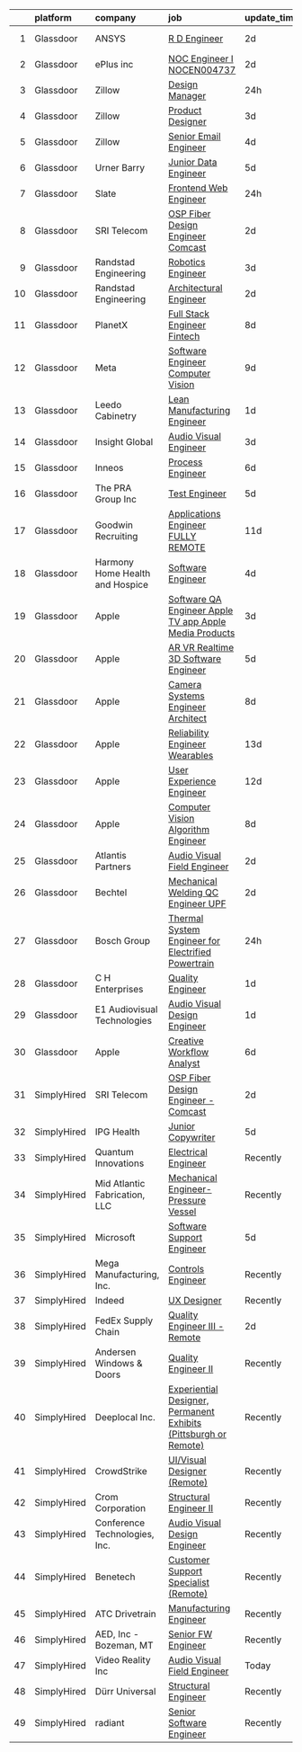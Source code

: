 

|    | platform    | company                         | job                                                                                                                                                                                                                                                                                                                                                                                                                                                                                                                                                                                                                                                                                                                                                                                                                                                                                                                                                                                                                                                                                                                                                                                                                                                                                                                                                                                                                                                                      | update_time   | location                    |
|---:|:------------|:--------------------------------|:-------------------------------------------------------------------------------------------------------------------------------------------------------------------------------------------------------------------------------------------------------------------------------------------------------------------------------------------------------------------------------------------------------------------------------------------------------------------------------------------------------------------------------------------------------------------------------------------------------------------------------------------------------------------------------------------------------------------------------------------------------------------------------------------------------------------------------------------------------------------------------------------------------------------------------------------------------------------------------------------------------------------------------------------------------------------------------------------------------------------------------------------------------------------------------------------------------------------------------------------------------------------------------------------------------------------------------------------------------------------------------------------------------------------------------------------------------------------------|:--------------|:----------------------------|
|  1 | Glassdoor   | ANSYS                           | [R D Engineer](https://www.glassdoor.com/partner/jobListing.htm?pos=108&ao=1110586&s=58&guid=00000183074a7ea8959cd4761f00b73b&src=GD_JOB_AD&t=SR&vt=w&cs=1_2715a10e&cb=1662274666609&jobListingId=1008108794273&cpc=9DC6E4D8324653EE&jrtk=3-0-1gc3kkvmej4iv801-1gc3kkvn1ihmq800-085326ce8b572570--6NYlbfkN0C1CYJ5HQK12A7y0ZBhFhW3e-LGRaOWowYCOYawr20fAJwerXeL4yqPiMz2KUkJj3zta0sIXexcnKVuSjzLMtgA2g3bN5rcIDdOc7TMqhmNOv64USXw_JfxjTTe3iYKEtPnDOQmM9Kq20tDt6n_dyljvurETsbtuA_CghIU6f0nq59pQwZqOIDjrvUpC1-lOMyiQYBoKEAalgHc4OMsFA9CeDEmHWL5e195tRfmKxgnmEANTYTNuK0mHr30xofnFHZh2H2iO21ySlRr-kbNtD8Im25tPN6OVjO9-wzZgF1RN3OTT8c1YCopSk8N-Yw_YPgXQvfwEGsFaoOVpqdaS4oVAARVWSYrW9Ytpl-U_SMhHvj8OI_K81EXy0lxJFctsskqbymsbjM_AjFokYXHTgIwUro67QOz7sjp_ueXq1_Fa7jjYNncwFLtzkefJio3zSprFYrrTmBEzTgixaAEalbrRXgYWSA35ZLoKEg6dGn51_aoYNa4NVZOxLXRn0KslEw24eM72iJ2Ej2eBkJPadU8mruVruFHMpFu1cIq9hW4fA%3D%3D)                                                                                                                                                                                                                                                                                                                                                                                                                                                                                                                                                                           | 2d            | Canonsburg, PA              |
|  2 | Glassdoor   | ePlus inc                       | [NOC Engineer I   NOCEN004737](https://www.glassdoor.com/partner/jobListing.htm?pos=107&ao=1110586&s=58&guid=00000183074a7ea8959cd4761f00b73b&src=GD_JOB_AD&t=SR&vt=w&ea=1&cs=1_2740f8f7&cb=1662274666609&jobListingId=1008111402123&cpc=654405A9B1E0A9F5&jrtk=3-0-1gc3kkvmej4iv801-1gc3kkvn1ihmq800-6c40901bd2f2ebdd--6NYlbfkN0B4q5ZfxtiYuHthRCrlNTaH3IgnRrb9iipLWN6eJD-7mZ_ik5fnnuNKhefJl6Hd363M6reZHz6lItURBtLOAekzWOP251VH0DjD9fxNcprsHMrE7eSsR8KDZpc1oWkYWkXmGKJAGL93AtT6EDo6nf_T62c1ByWDtJ30omxVpQzAfjGbHh0UeAGsqJeFiAuoXJ9WKgL-6S859TrWFhM2pd7HzvuJiCi7bJ-x-e6cNrw8fTAZ5zRMWZsFI1dNhDSzyLhM7jHeXdwm57IgTIIeY3Syrs2An9GoBgpVIRuANxbBDhLyi_RDngtzxtpfnV4DoymerNXu8RQ4HHq4qDYfSkEK9g9WYcGu2OAZIz9e1PGA1d4Fbnpx44uQqxX9SxLSYyac2DiOwEAMMrO9kgqrSwusjMlfk8XE0cDNPzYLEEJPS6puUpdRS7AoyqUzp_ThnE0Vl8O51GLi413eBy1nh1tgtyJM-KHFebczkybyQKaSe57bbPvz5MZLng7SnADTVgk2v43IVu7WYUwXFai_XWcCer4UmMt7rA4%3D)                                                                                                                                                                                                                                                                                                                                                                                                                                                                                                                                                                    | 2d            | Remote                      |
|  3 | Glassdoor   | Zillow                          | [Design Manager](https://www.glassdoor.com/partner/jobListing.htm?pos=124&ao=1110586&s=58&guid=00000183074a7ea8959cd4761f00b73b&src=GD_JOB_AD&t=SR&vt=w&cs=1_8478db5e&cb=1662274666611&jobListingId=1008115429647&cpc=AC285F3A3ECA6BB0&jrtk=3-0-1gc3kkvmej4iv801-1gc3kkvn1ihmq800-cd7ad8c8fd43792d--6NYlbfkN0ANMurRYyPEXg08u6OamUd1Mvhk-zhFSGYIZgoJR86UvYL2v6MoUqae-sD5DnU21vonxdkjOkc7C8H_Twr4C_4nILSvGcbO428Jo4U566Nrrma1DEonCCrgh6lIE7PAOlFHbOLgoKA2LworwO0xlIxL4P91_4LBhjMHHxWQ1rP_7gEyPuj7QqI_4zb795jHB2c4vHBm3O4yRi8A5gqfqKA1cGJacxBefvHKyZAaw2ueggjqYjkTPrxtzgvg9DoHnTHEItXg3o4g7gmA67fgMx1yrK3nBPrVzxdppOqVO2RBHwdz8TpnKrbdsB-vLfFj_JQaYigBqH-cGKn2ZYZLxAss-bdSppr0MZRZ7_75W33uNS5nSTcq6hvm_qNRDUMMUSmGYeZ2iJVMAu-ioqO_vlRDLaDqr60mim8vDEQKduz-YuMYG6V3SDs-AsZl6vPaj_q8Xvq6m5HO4nkQ3mrnia36Kcumhi-Drl1Lxu2bglG1gGPtqT88_Opv8jwfo4YpClY6QVkKozn7NrhltU9-TDnbxL5OxE65Xg-h2XiVqo7OcfNnyMOdrxbezIjU7ziyl8u1JLxB3cfBHwCjen-b78HvWamn-jJpND4vMeeV0muUjl_wD-Z1yijQIKS5nV8k-rptCFCLxBCs5nL8Muj_TPadExUEnu_7v2MSTqWTZVoNxV0O_gHA-PY1dodWBGWcI-dnoJcO5fMOxjovxF65oQDSGdVX06ahpcd4cep6a-m-pFesbe_Z_7aZNBS6GVAoKu5n43eJIAb4RdT67rR8mZkbjBHuRG9NeOvbTqqTXYK08ImdzQg4fPuTKusM_-YvLAH2Pu-ij8Uohwq0U6fEwluFY4Vlavfff2MybTzPOrjkqEyzb04N7FrZJz2tkXMrK4k%3D)                                                                                                                                                                                                                       | 24h           | Remote                      |
|  4 | Glassdoor   | Zillow                          | [Product Designer](https://www.glassdoor.com/partner/jobListing.htm?pos=111&ao=1110586&s=58&guid=00000183074a7ea8959cd4761f00b73b&src=GD_JOB_AD&t=SR&vt=w&cs=1_8dba6b6b&cb=1662274666609&jobListingId=1008105734825&cpc=8795CF9063CD573D&jrtk=3-0-1gc3kkvmej4iv801-1gc3kkvn1ihmq800-923d093315a463c1--6NYlbfkN0ANMurRYyPEXg08u6OamUd1Mvhk-zhFSGYIZgoJR86UvYL2v6MoUqae-sD5DnU21vqzMUfcrlxXldGlpvZ_A9LcSbv7fieDI5Q_e0eCDabZQJSfXOKXU7HhyZwRBWFH68mW2QkyUBY-1UqPK4A2Y0SDj9Q6XtG2RXC_FvaVnw66ZvS4gAAP2pkl3bVv7EjWaIx28BaHd3Jg0Q-1fFEoHel2RKPrE2qkm85929bDWtQRl0qsNjemflax-KE38vjuBc4X49rcCFB2HpRm5oZncSoeT0xreqR_eIedUjVdzzqI8PzpPKtXHdjSKNNogCS3i2BKBTutXaUlsSML2FcPQKrcq4UTbGPF5v4jz4IyPx2-2EcPYNaWBZglkHWWOR6AawcCXP0h9If8KZrxQu0K0VkDitAN7tV_07ir0bxICZ8Qx9HjhJYlteAvrDRzSnS8lsMD7A40m8qfYyYw9NKNgC2iNlqhxQMLMaMJ8o3-LwnbEvu3iq2pPHoyv6kIVdz3glQihsLAbH5W12kGtGIDFJsoE-VxaIqH3uXAVHvGruM98wyyZCxc6bgx_f3zK-owvpks3PqDXvViJ4uQJdO3j5JKE11SxQWe91kpzwBZOXhd7pYpGjV_eZHOU8QTn2tBv4vNsQxs_0oA_RnkARANtUKurSbT3RpKDSYfHFGE_uT9bjwVjJVaRZ7V4hVieCbvCKuKFsrwBonVfZs8Ms1MpGhiJ69yRsNplJxKxnmzCKVZTF0c3n6RS5EqzAgeFdPDslMcMwodi4r5CrDeTZAzENzoxTYf9c0Ehx8MDEvZlZdfNioQXTMtS409AFh0GMIESWUaUOsryVby_ocuwEK3xvRiVnrI_S_xfGGAQB4P2phK1sbJSVVkcZ3HrazvtHHwy8k%3D)                                                                                                                                                                                                                     | 3d            | Remote                      |
|  5 | Glassdoor   | Zillow                          | [Senior Email Engineer](https://www.glassdoor.com/partner/jobListing.htm?pos=112&ao=1110586&s=58&guid=00000183074a7ea8959cd4761f00b73b&src=GD_JOB_AD&t=SR&vt=w&cs=1_b4c36b27&cb=1662274666609&jobListingId=1008103405756&cpc=654405A9B1E0A9F5&jrtk=3-0-1gc3kkvmej4iv801-1gc3kkvn1ihmq800-6a07a046fe577fb2--6NYlbfkN0ANMurRYyPEXg08u6OamUd1Mvhk-zhFSGYIZgoJR86UvYL2v6MoUqae-sD5DnU21vpjOucTCdmlxhxGxWzWPQGSK6Dff_yttKWDJ53FwEAKR87kFvW26D59HnL8tfAei26Y9lmR-rFA3VT4jDuY94TORllH1Zv9T8OXaAYwcrDYS_lYu8iUY1CkN3ijywUhyrPACzFMgD1yyZ3hFhSIRISf1ZY84QWC4mCuEChxwTPhsz7EW4zxDdYdcgZhLBY26ZA-23T0cZ77_HPD55hP3Ee2UpvdMrUA8ZryBmCbZdEOeLWLgN4RjSYlCzwinq7LeHESkTMoE9Zcz5xUtlXydSJwNGY3TCPt_oJCV4IKuVHIF7lwXg8gzPVStAPBNS5TW_0hoShl9vlzzXvSqwwykc6YC05EhGot0tFeIi7h482SMvivMRAPqCKEwBuT-SFBAYSfEuBz2jo7mLyexTJE0tuCQ8TFdKs6S9xeJAOYr8BOZvn9leNBX5zw_xK2JxWYIhDo94Y8KJiGBKNTm64j1zl9gofH1vS42wCCJDkkP17K6z_h0JJeigKRxg1hFZobHE7Gr6GkKFpyegoG6WRzJP9bkk8sWg22qUOTFxkun1oELIASxpHofiMutT7yuiyAvZDzqrsH1PU1q9H5OMh2GvXnAujOsRnsUkMn-GHxxBIKA0fdI4ird6WmCM88ARa19E2W598DlrQzvIToWPuAJzNhm8WpWRopNYs0Or6EbqjT1GqtJOVpm2fk6jRu1OcR-3uro6AG7G2FE26Gx0fhMCBJYciDJqF96TCKwvi-sLqR4hsc8PGc6FOlDa_qOqvxYERGDAk6Tl3nT_I469KqkZv6JEovq6L5QK6qvAIDmY4odjbpGr09chdTC5HfZoS6ri4%3D)                                                                                                                                                                                                                | 4d            | Remote                      |
|  6 | Glassdoor   | Urner Barry                     | [Junior Data Engineer](https://www.glassdoor.com/partner/jobListing.htm?pos=102&ao=1110586&s=58&guid=00000183074a7ea8959cd4761f00b73b&src=GD_JOB_AD&t=SR&vt=w&ea=1&cs=1_123c2f88&cb=1662274666608&jobListingId=1008101046274&cpc=BCE4811A78D39AF3&jrtk=3-0-1gc3kkvmej4iv801-1gc3kkvn1ihmq800-3fa36ef68f7be0b0--6NYlbfkN0AmBJBRN084S0h5v1levH7kjcPcMfn4jvsTPcEYZQxF7Kaw3NrpVBd1-YE52VfQZ9E2anCktPITQoxHJyRM5BwiztKxDqvhmNNWpMONkgpocPnqX4r_t9FsvIcGeDKjgJeO5e4TYbmarXAj80DOaW91_xzdsSJH0EuSHDshOOy_h-UB6zXDNeHsn0sg-iTeWLEb0If1O_y0IjjA_IVdZ4pYlcGyc8J3XLLhqfc9pkhYdQLn7TBnHJkpxJc0eAX1fCCvFUl1jJP-m6Lo4uxBBsriWYnwNvjVXOGfbJyYiwiKyloAKgtoD2vfwH0hT7UEdCGJX2Wg0eUrRNT0DpEEw7MoEjup-qGavqaKzP-pWGLO061rS7TLUi5hLAT4OlrmLO512pxPz7M6Jcq8mCpLM3RDjufUHirZ0pz5E9LdVNdsVBXRm7z2tCOvsvrMAq83eKkrtvQy65ZZn-nTmqvtkMoGQILjysh9l_MzxpjTAOA4jH5A0CCQXapYoUg7GFJtlzE%3D)                                                                                                                                                                                                                                                                                                                                                                                                                                                                                                                                                                                                            | 5d            | Toms River, NJ              |
|  7 | Glassdoor   | Slate                           | [Frontend Web Engineer](https://www.glassdoor.com/partner/jobListing.htm?pos=114&ao=1110586&s=58&guid=00000183074a7ea8959cd4761f00b73b&src=GD_JOB_AD&t=SR&vt=w&cs=1_4a0b2734&cb=1662274666610&jobListingId=1008115559482&cpc=149B3D5996025BBA&jrtk=3-0-1gc3kkvmej4iv801-1gc3kkvn1ihmq800-d7e08d246e257d59--6NYlbfkN0DG4ntHtB_rMsnfhgmnSvK2brktLme1L4SiDeJjQ-izrVOLqRJ5-yjEhSyAj73O13S1zsrFUXYPjI7b_Zwg1Yn6ZuGr4jFGha0O6T6qcBbfkmxOHUtXAZ1_OQQzIa4CHnTbU7siUOCjZs5jlXfioeEhdgOnmr_0jnCbiOKhQQuFkToVNs8qhHz5QxVaWMCxw98tSr3RalB4yqpmzK76P_X65yhD_4rmQr31LjGGvnHVyNdSwBAsyyvLOrNCGDWTpQ8Tb297RFmMmNB_PBwxWvcPb8fwTTGgZT_ZbWd2bD1T4J2JBsc5ENkLqSz0fCeoeaucKKZe3F3n7Fwu2heigU9uTfkaBSwjIhQmQKi6be7uEe46cQPrUee3hJelYwHrR74IRx1uuTxqbNg71DGw3B-7h9hVvXLMtrx9cfmyB8OdUA3ExmLcQK9vIgdud3916CG2vErm8CGzs1MgZp5VQSBvdqObtM-1fnj6qI-uOWqt_ZpZKjt1lLTzCE_jbprq5NZ1ssLVXUwQC8wqP9_nUW0yM45c2RRwJnOG-qCicnl7gG_OdaXMBn_1sdBvBh6F_UJWSG4M2iITCI9JSMiax5sVTc2G-mUaFgyCGmoCKVPz1zjr6E-_-DpX5x-sWOyocuu-dtMtwKlOasBqo3T_oriBt9ykrHAOLKnpWdildwxC1UB1j-aB86VRC7s8uyLVfgaYJWREdDtbsl3kc0759XqCjYdmEx2weixf2wa3qlr41yGeX0BwLrVp-cWt-lGYnySm_SxAS93hkYS5LdI4_akGk37XyMVPyKexlixiJP2LIzfqWqaxenWKbgJyIBqoVKzCbWLIQBpit6aW009RxJR-5FFtcYbviJdYupQq9YVb-o36IRYMaZqyY4jBR33o2nYppWluiT5NK0AqSj8NCFOcWIK2Ty8B-wnmzWmzEDGkbnTHLI7wmjERw4NyzYR2056a1ejUlzormCR9m9xedQhE0-Y-HjyW-vlrYcl_TBK2Ww%3D%3D)                                                                                                  | 24h           | Remote                      |
|  8 | Glassdoor   | SRI Telecom                     | [OSP Fiber Design Engineer   Comcast](https://www.glassdoor.com/partner/jobListing.htm?pos=106&ao=1110586&s=58&guid=00000183074a7ea8959cd4761f00b73b&src=GD_JOB_AD&t=SR&vt=w&ea=1&cs=1_2af44603&cb=1662274666609&jobListingId=1008111643443&cpc=BCC169F53084E245&jrtk=3-0-1gc3kkvmej4iv801-1gc3kkvn1ihmq800-e4c5a6d43a99ec4c--6NYlbfkN0ASox8HY7fHhqRCv4hkUtVh8gjFDbM8jCSTur-O6PD715wUk0B0t4AHUJnDHRUPYkFrob2BwK2Scjm15woiDC1PKSR0cjZuAU88ZbK1fAyFJBn0DFyGDp-4JdSVrihR0kt8v75XAPgoBBSaSR_1dRDNHk3sCmc0Dcl_0DX1wQLgP18TyASoKIh3PKchGzNP_V3uc2x053mwHcYnF0V-7uNnWdqkiJk3ympmdERm1iTVCd8XQipCicAoGXNTcSp8qxC6mQjZqPzRNCu3l5rkZlvE8IIp3seO9H0FMsM3VH9cOsF4hcW2QimzA3Ci_sLuxFwN3m2x6vx7jiHltHYCwVg8Rhq_jCDHvAZIDkcPvITqyumhgaNaiOK4D5ywgEXrJEeAMboJGFDYGy7YKw0Jao16iM6ekrEVfg2fgn08QBplNgqORWiFF_scMsUBtFczOtg4-hnIe6oqON9vvIZUIgFYxQwDWJbqxVxGPqvdoAoswNe0teR2TEbNuDLnERCH7dpPoQSuv1eeUl66N4Z_Ji0SApDxl5QxR5fmOl3yGUD1yRdULcdGLERA328ZbJKoyFKDNA1GVWWNWSugNGOIcUd4WK5KzcSek8M6kSrNXGMG2g%3D%3D)                                                                                                                                                                                                                                                                                                                                                                                                                                                                               | 2d            | Remote                      |
|  9 | Glassdoor   | Randstad Engineering            | [Robotics Engineer](https://www.glassdoor.com/partner/jobListing.htm?pos=127&ao=1110586&s=58&guid=00000183074a7ea8959cd4761f00b73b&src=GD_JOB_AD&t=SR&vt=w&ea=1&cs=1_e0bd04a4&cb=1662274666611&jobListingId=1008106187865&cpc=723ADC3DFE402989&jrtk=3-0-1gc3kkvmej4iv801-1gc3kkvn1ihmq800-bd9e7d2fec71bc4b--6NYlbfkN0BDx217eft1lC7uqItkaModCFPNh_e0lnHdKkvEJecXwu4gIqA7CFTnvSYR8MShG5ZcSLjw79bpDNgDs3bhsjQw_cPsf_j7HhM7UK2LLUdsWZNhNre6YJ2ANhl38LKFl6poAb7XiwxrqzFM4cjnUPPpMdi8tlm6Bb4PBVgkBlVfkeRXhbL55PTwm4Nr4x2jHh19goHhmA3-5J2D8QyTXTIUkBSp_EGSxtTcpi30DE35EvRFIr6pH9avg54toeuF9ZSX3xveDndYZ28VX5ROJd7poeL8B72HdyJAM4UGUsxnG6kFlAZbEr_qLkr2wsuJQxvcYUhxS2gA3DcYOZMIrZ_VGL8dA3Zl6jPSQAJOgYjQCvSFHLGxUnlKHZMdw9Dd0PJ1Kh9EwDkhLU_10LAMJPAgGsZ0DRuJUxOoOi_jmulOhCmkH12US756TMj6Brhq27iQG4bQWL7GRXgNLpkVIh4sOgohgDZRl3Y0nf59Tq4ajHuxgjTUU3EZcwq80vTIxEkbiYbZ8i7IlKv_M6B94HBExgCeyQYDg_ot4NDgtVSfHHzVft7qT_2x_qqM-il26DAF1j9xGQy1pJnz9p2P4hF4GeQWNNar1i5x8A6f12bGKl4AoTCUE8nZAW9vhhx52Pg%3D)                                                                                                                                                                                                                                                                                                                                                                                                                                                                               | 3d            | Georgetown, KY              |
| 10 | Glassdoor   | Randstad Engineering            | [Architectural Engineer](https://www.glassdoor.com/partner/jobListing.htm?pos=123&ao=1110586&s=58&guid=00000183074a7ea8959cd4761f00b73b&src=GD_JOB_AD&t=SR&vt=w&ea=1&cs=1_568d75db&cb=1662274666611&jobListingId=1008110993301&cpc=26740BCDE5E48596&jrtk=3-0-1gc3kkvmej4iv801-1gc3kkvn1ihmq800-bdde0f3a9afa6cae--6NYlbfkN0BDx217eft1lC7uqItkaModCFPNh_e0lnHdKkvEJecXwu4gIqA7CFTnvSYR8MShG5ZTVGFNAvo1SikMYDLjDiwqYcNZ9FbAurq0_Wqn-DGGiXmnKMGHafi4XTWffYsFdiJrYYkwIiDu-XMOhRfylIwfRSM8GF6AV3KlKXXhEZ0wyqhEeUTq20kJyq_xv8DzOr7FhnWEUWEtwlNoka7yW-Mj8EV9zaFS9yB2dTJbCMubFHytThW-KXy8vo_23jtFiXTFXUjjhrkiDSFAEp0wuc3Dm99JbJR5C8XihecnTlmafOHI6epGmlR9krR7i6PQ23prhEnSphy8IfIz1uogOsXxA6IumvLXB-GWJFUwvvFJi0GQlmOqtYTNE3g0u-phFhvDe-iWSTniDzM6NakgLC1UANh0LpqnwlAYWChx0apv7vAjsxysX3lqsAnqbjnXC89tgb0bHmwO6ha0rGfKATXlWyWvT7CKWU9QCexCiiA-JZ6P0elSzaeoCxdmGdnzMkURjnvDyJ3Awk4E1Pn-v0sFiF3t9rOo7Jr2q2B4l-wcxPlNtga_0-7oKSB8aC5-Jo0LxCFigrv0rdl0T8ArAFFLmEJAoWF5g5yXYDK9SLwYK-Eo8p5HcA2iM12EbCaVeJj7TjDj4s5uoQ%3D%3D)                                                                                                                                                                                                                                                                                                                                                                                                                                                            | 2d            | Georgetown, KY              |
| 11 | Glassdoor   | PlanetX                         | [Full Stack Engineer   Fintech](https://www.glassdoor.com/partner/jobListing.htm?pos=109&ao=1110586&s=58&guid=00000183074a7ea8959cd4761f00b73b&src=GD_JOB_AD&t=SR&vt=w&ea=1&cs=1_01fe406b&cb=1662274666609&jobListingId=1008097266393&cpc=AF770993EC679D41&jrtk=3-0-1gc3kkvmej4iv801-1gc3kkvn1ihmq800-c4bb3d8ec8a7adae--6NYlbfkN0Ao1sXqsfl_eKMvAUCHN22fcucLWVoEbECIQPomdFbHy9daGAiQ6BeL3KWcAL_5jISvtsj68H6klUvNvD2Nfh8cuLKqHiIZaNLCRK6cZmmUZzVjMtszy4HEny0vWXFA29M9pmek7Pm28cX2qNnFnDswBjlvdvNBE1qgpvHSPsdf2YswW5_FU2XmfZ5bqolD-zfHJtF5i1I6EU9z6HinbxxaiG8EqkD4FQy8GzNo73kW75Pzy7sxM_ZpjUklsCwLIDzo_N-58DNyweRTEwfV9tSpnwHz4GayxeYvxC2kt2q0OFbJ_2nhDy6kz34SKyQlDAKZcCmBoGCQY9ti37QUzwi_zyqpyL322RsUp1C2E8QuMw_g87dgEix_qMF-Cn2aAArq4_8JM75hc2nL7kvOHGhG8EvXk2K0zgXNI-9klfFpnbitXi0m_9eTU0ZDeHyAT5JpD657StEvO1p41W5y49FxA_BKkCjzLg4o58pLp-7_CbUDYAHKpcNXSNhQYmSJsAozmLtisjxIzw%3D%3D)                                                                                                                                                                                                                                                                                                                                                                                                                                                                                                                                                                                     | 8d            | Remote                      |
| 12 | Glassdoor   | Meta                            | [Software Engineer  Computer Vision](https://www.glassdoor.com/partner/jobListing.htm?pos=116&ao=1110586&s=58&guid=00000183074a7ea8959cd4761f00b73b&src=GD_JOB_AD&t=SR&vt=w&cs=1_7c253513&cb=1662274666610&jobListingId=1008093941183&cpc=56C4EA4A1A191A49&jrtk=3-0-1gc3kkvmej4iv801-1gc3kkvn1ihmq800-0cac5639b96758b7--6NYlbfkN0DYl4UJW4r1Vl7FEn6T9F-rD9lpC-0oMJVSiWjK_MGUd8e8cHXcpv6KPyjLHZEfqkXhXH3RkyJcpIU9RLRDO1IB0W_MaP5zmx1g13rsmv7ZMx02O094b2esTQi1wkVEZUfom4qhSvwmLLYKHqRbrjr_GTPbEuCOhKQG6jexOrMP-LOqFc67hpsdccY6DAj3nzXlr0T9HcVXkOlGtsnIMdYXkcq8guKhspJC4L-HT9q2fsayTKZ3o0co2SJDEi0v2Sii1PqB6sLgQxwNftOvM4sifpBKHDJMJudY6cOsGkMWrxulCrSiIFGZTqX8g9sp3uj10oPPQBTaEiiOwGnslaw_pEwPud8R-YL5efoPIolOUryXE2m_nGZXmFLZ8uGoQlFVirHj96ckClqjK8XIiBboSbzzZYWvq3qH8nE1VaQd0lzoqUSQstUPIg38Hc-UTrcwTdrMMQhg-d2QJ_eRdDZrWIA9YdVw0Z035AAuXJIsYFPv990yRzCmsfJCiQ5hjRO1RFas6FLrKsgs5cWrp6l-DCoG1x2p63UUAhVN_zrjpAreO9NNIznpTuGouPya-1cKk70hZhB0vVLLcHi5nkaW0fOrKWTDxfp4rw1l8IfNfZGq8SYFWjLdSLx3gxA0-wFiOTjrYMEl87i48CQ4DBhxH0icTBCoCNR38T_OE4ZALxVb64u7pmhpMUVaDdtyqB5RDqmI3PiEJ8hr6glJfhuDarql0TJLzyLr9qkumqjLR6jRrau0pmZBfUjnxnd-KRGS2GQ36R1r8jJXJQDKH9xcv2h10rdKuF2b0iwZORqEMJdBuxk7AyjqSFMKQ0AFlO4BZpTcCvhqPzYRPnh_6ljiWZwXQhxngYR0FGjxEU7YmBI56DJ4xIuNvH1K6TSRRC0iTtmYIqJ2iFA91YSK2nD1vv7DhpSOuWZj6x9wBeQ-p5VYj0cTE1AQhNyXT0Bj2faKOAydiPSSxaScKcWdmXoJOh7U3_PtLtIQfLkANniaFCM0wmeTgfBNILcAFC7mYiRw4iet9riLA3Lqhh-m0YENruaRzwxTqGNT1iO3hvSq978mSj2agTs5-E1o9A2VMSc%3D)   | 9d            | Menlo Park, CA              |
| 13 | Glassdoor   | Leedo Cabinetry                 | [Lean Manufacturing Engineer](https://www.glassdoor.com/partner/jobListing.htm?pos=103&ao=1110586&s=58&guid=00000183074a7ea8959cd4761f00b73b&src=GD_JOB_AD&t=SR&vt=w&ea=1&cs=1_a75e3885&cb=1662274666609&jobListingId=1008114254604&cpc=0A88B0016E52E137&jrtk=3-0-1gc3kkvmej4iv801-1gc3kkvn1ihmq800-0fe41fa460837121--6NYlbfkN0AfWD7TB9zj7CLENchVhjlcLNzun2WV2dwoiYiVsOvp0sYQhS5eZDB6e1LDthNdrFUBdvCJQSSA6hYffHT83dpZXso-vhfELin5XZfF1nigWzY4xu-UWY5YKBPCYSmVc6IziqFB75tm61VLjG-w-rozDP-QpSFpscMbxdwB_k9uWtkJO8396MINn-3G0yrbMyt61FwMJbnIgg7VJT3Td2VQPKBktbZJrb_Ox_An18C28nXKucTdkFEeziVV1P7wYAaJW4rXod7-9jN3tuozgOhCV2gsFe36-Qh_MZt-kovjGVcplnK-gIbQveJkVk3q8EhclVWW-_JdfmDIrw8OuLgzP2o4ZjNHyz036fY2dHlzILvJag_MeOdnXn3KeJMF_zNSKe_U08iHELv7Sl7YffV2rt2PT82PboiZMsnYscV5Gp4I7oPwKjZE0GmvAzCuOTV4ri6VsV8XT4C_PlhYCmNTiz6mUqZ1Dp7nnZOQY_TZdOqJH7HZTzKXs9C6zNi_lxEbgQTpUh3mYA%3D%3D)                                                                                                                                                                                                                                                                                                                                                                                                                                                                                                                                                                                       | 1d            | East Bernard, TX            |
| 14 | Glassdoor   | Insight Global                  | [Audio Visual Engineer](https://www.glassdoor.com/partner/jobListing.htm?pos=130&ao=1110586&s=58&guid=00000183074a7ea8959cd4761f00b73b&src=GD_JOB_AD&t=SR&vt=w&ea=1&cs=1_97d13ea7&cb=1662274666611&jobListingId=1008106964790&cpc=FAE5E775D180B2FB&jrtk=3-0-1gc3kkvmej4iv801-1gc3kkvn1ihmq800-ddba8846e605f6e8--6NYlbfkN0BKkHZu3wF05EeDimN_p6sYpKCMArvwa95YdH7UpkaBCi52Bcb3JNt30QsYNOqnbgknynMUJFcJ9E90jMtQuB5N8H4iWrT9Wpk4h-o8RqYgijZgMPLWOjbafEPUeEFkmJEDdBI4FmJS3IdWewesh8GoY8jKTGTSuhmoY5RQ_vn5Fz31BfgXTCEPSxuuqoWHM4fpcUibXFafCw48nOgy0Q113vSAi_Z17nsfyHKa3mo6-qCBs6f2mcA9Rxg2YCHRD2jDFRONcAyL9maZZgSLA4wCuXlI3LOJYlldOBuiFK0-IzaR_zldzpcDmsPl3XMaTTA5EGwqZ_2aAgMbYEUDz00O7UlPFZSJ4j3U56BQFb-k1TeOzz_7ejsRdrXCuHnpW49kr6YdW3XxJZMuWjF0HNx3ouU1i0P5LTWl6ribDWsrmSapAHvUIlaBrJMEuS9zAUICuuwADgBwxzMmNkIXOy1POnoDQOevCjAlEOnf4Dn-Q7MlKlqP88DUS6fZKeUYZSGgPNF55uqRGQ%3D%3D)                                                                                                                                                                                                                                                                                                                                                                                                                                                                                                                                                                                             | 3d            | Evanston, IL                |
| 15 | Glassdoor   | Inneos                          | [Process Engineer](https://www.glassdoor.com/partner/jobListing.htm?pos=105&ao=1110586&s=58&guid=00000183074a7ea8959cd4761f00b73b&src=GD_JOB_AD&t=SR&vt=w&ea=1&cs=1_9a680235&cb=1662274666609&jobListingId=1008099559989&cpc=BC94DADD91C18169&jrtk=3-0-1gc3kkvmej4iv801-1gc3kkvn1ihmq800-9a48e63cd1cf8612--6NYlbfkN0Af7IH--f52cTUDwFMUanxXcd3NiV5wYJyzlyk1G5yREQl55-HAat8CEt6iZDtw5fswA2Q998J5hb6WQBxkrhQhqk7f3A9B5nAvz6bhR1ht1dayEYznHeMw3jxA35XSFUPhnSHE33a2TbKv_Y1XVvNSYSKUkhJGgQMOCDpvIEIiO5Phj4rPwmj8DiDPsbZN6-_VjVkIizXvOzN2CXqqY7GiKTrsEcR0A0r4tBSG2MnofPt3U7bqG3EtiQnaxdHPDCckz372hd-1gQvCkUORzFA1Cc8EtaeLxx1TxZ53Vt7zevVhlt5blxKvsQnn6OtI3BKGA5jbYGIRu305QTkPZg004M9TPG5lry1hY0AwbGeMjyIVE87YqjwIjsLpDmLNBncJ5a-u4Yd-Jqgxr4xhwmCzIAqRtrl4p4AcjGLeDtoM1pMZ8ZJbbg92XBltV6VIt4SVfdgVYKFWocEwpbYLdmF2uxbIyFB6QXnC24KiyMAvlAxkuD_20YC09xlR7XkjbbU%3D)                                                                                                                                                                                                                                                                                                                                                                                                                                                                                                                                                                                                                | 6d            | Pleasanton, CA              |
| 16 | Glassdoor   | The PRA Group  Inc              | [Test Engineer](https://www.glassdoor.com/partner/jobListing.htm?pos=115&ao=1110586&s=58&guid=00000183074a7ea8959cd4761f00b73b&src=GD_JOB_AD&t=SR&vt=w&ea=1&cs=1_ecba7d44&cb=1662274666610&jobListingId=1008100904036&cpc=4F748F1840550ABC&jrtk=3-0-1gc3kkvmej4iv801-1gc3kkvn1ihmq800-33b7951fdf81b62d--6NYlbfkN0BK9GXDcakwdiqmeo8o-2GvkYnmPkq7xevAHdeF_847qpKPL2SRITVH5-rz2aTCjKsdxp6zoQHJemSJDSFV0RtrTu0odxqvFIiUhxG0wcPZYfGx1V9aAEdn25UcItPpjnLhnog37Jgdh-95VzI9_Sf2FVQQzN09HQbKDtOTk1u-eIb-l6Ww6uUY3xP8QQwTAwioixNbYwUAhLxHZF-l3hduUe_oCxvl4oBk8cQiuFX5Hf08NU5y3xgyYCIzAxeafixbbCJutWaiYXSBiCwRl7A3i8DotojwI1wmK02L0PI231ZPm_6fDRsT4x7a9RqRFKogiDgX84WVjgtJIEEnzUp7SaePSBbJjaDetT7nnTCZkWw2xG0NAk4BammnkKfDKC5cQS_OqmW27_RLKDs4vDVfhamWM-17k4Bc80FeD86Ib05B9nTQ53PiX2ACc2XJb6rk4mJXWPwNOt1r8otCb1XWxdjPKiwHZj3hclURrtIrzvQ8bMjrCKHg)                                                                                                                                                                                                                                                                                                                                                                                                                                                                                                                                                                                                                                 | 5d            | Bohemia, NY                 |
| 17 | Glassdoor   | Goodwin Recruiting              | [Applications Engineer   FULLY REMOTE](https://www.glassdoor.com/partner/jobListing.htm?pos=120&ao=1110586&s=58&guid=00000183074a7ea8959cd4761f00b73b&src=GD_JOB_AD&t=SR&vt=w&ea=1&cs=1_a1392e4c&cb=1662274666611&jobListingId=1008088856652&cpc=DE56C24FF6DEC286&jrtk=3-0-1gc3kkvmej4iv801-1gc3kkvn1ihmq800-ba0c0721fe2bf7ef--6NYlbfkN0CxjMr8UpMCA6oxnxQ4uxcX4bQnO6D1al2wmyIZZS5KU-tvIHWzS-95XUksm1Da5iqLkRI1O4DM3uLzEc43fEPhBZgSoStM5t1lqs_qxtuWRc55OW1QpLcOnXCaYBvXdlkNPt-HhlaYDmIx90SlowsgCI8MmiW3Q56y5O_b8C5154CdCdee-0vGwqhZcbcc5wXAz6bMl1lhkThcnYyAnwXQeNa5EFr64ahj-ecJFF-1g2hCb_8-Him4PRoTjjbRk3u68DxkQFmWXx2r2FqRzn2J0NgYelJbge6CE50HfULihua54Ob-trIy7r1sGikCLJQeyN90CqX7PO-b0s2dfhyG4lMIBre8ZfkFMxaoOeWRTetYZYQXOPtaVMIfuKkuJD6Rb_zGMoqLwivN-Jo3g_Ry-qSdcQ1dwtdPA-ugMX7e2OPI741Sx2ZZFiLo5Pz4gMKKoy2HR7Zw1dur8bUX_RuLCzQXhnAOA2EhnLQofzBtUvfHP5CiPOMGOk63wAw6jhixZgEhZRxnWBgRUHfsXrAD9d5LTyee2bqY5cJ573rf5FTVr6I-3Eq3)                                                                                                                                                                                                                                                                                                                                                                                                                                                                                                                                          | 11d           | Osage Beach, MO             |
| 18 | Glassdoor   | Harmony Home Health and Hospice | [Software Engineer](https://www.glassdoor.com/partner/jobListing.htm?pos=118&ao=1110586&s=58&guid=00000183074a7ea8959cd4761f00b73b&src=GD_JOB_AD&t=SR&vt=w&ea=1&cs=1_7f9e1e38&cb=1662274666611&jobListingId=1008103713332&cpc=B076152010A3B66C&jrtk=3-0-1gc3kkvmej4iv801-1gc3kkvn1ihmq800-2a34e7bd5a041d7a--6NYlbfkN0CRxL5sXAnG8VGF1W5cTw9HYXDxfaPjr5_YZbhaDJ_YIIv9aYkRPPRGzCbr8qqMZ-FD9VGXBldIFp9b_ah2F8pvi45GQ_fOaA3aaO0cd1BsqkLhRGLy9wHnsC5QpAmfwW7KMxd7oRv09QUyBy2V2Bm5JgwHySLG5NYAJmiNPrg4Zk6KXsY5sJLNf3NU25TMFrLXrqdWrDkSh1GJxyMZh5Py9LfR8nSRBaOswCb75hreofF79I7xRxxSt-raOn0KpysOH-7DaWg_SU-uGkwaxqMYXQFGuooYQDSRqsVQ0uKufR2qrLV-qmYuy7_KXIylhld6wD5vq1oVbIpHjUTG9tfEr8lD0wbpwsnfzg7rLvMK6_icpH_BQdccA7gF16ykSLgn2QkhVdv5T7qj5b1GhZDNutgcWkMzOsMO4oJ1961HAbdl7GzOkFcbco0-V61yCirunt5vgU9heLPFCUbexfN06j1PsMEc7wHYHtAira53nBeNitK-sx99)                                                                                                                                                                                                                                                                                                                                                                                                                                                                                                                                                                                                                             | 4d            | Remote                      |
| 19 | Glassdoor   | Apple                           | [Software QA Engineer   Apple TV app  Apple Media Products](https://www.glassdoor.com/partner/jobListing.htm?pos=128&ao=1110586&s=58&guid=00000183074a7ea8959cd4761f00b73b&src=GD_JOB_AD&t=SR&vt=w&cs=1_8e9b48a2&cb=1662274666611&jobListingId=1008105396622&cpc=C4A69CCDBB3B9599&jrtk=3-0-1gc3kkvmej4iv801-1gc3kkvn1ihmq800-05a9b39d2d33bd25--6NYlbfkN0BvKrLyj5gPmtZO9T8euul8TCxuuKNOtzRJOomxnwSEodTz2Bc-sPZlC5mDe-NOaJgEgQ5pAt1ERru8kvLI5yGWz_wH0_jxUvepx2XLVpFk8rpqWVeBPPDcKl36wrvi7KUKMCTW_FuuMPkQI76cn4gX9Bfzng7uf1JKPucH1KhFO8MvCLH0Zql0IfcnJ5LqfNUq4e0vPjHjFD-RhfB4-aVVL8zAewAMuTIyHXu97Y4AJPRgUDHkKJxbwDc4rJN-MIfW-2A4OaFJJCAvSlubtIj0BkxxN1AIECmvy3BFU5Ajk7gRcwX2tQhXxGvBi5e10O2f1JDYuhtBYBgz-FSPxwMr7brs2pAFbK4p08E3kWEsOplhEjphY6L3O2QiTMpl_-J1t5cZm2q28m0PubN8myAIyOjXN7X87QB_BzMA6dwn3qnGRMAyDTRPpWhi6WYDEL29UUyUJyTYH0fExOj7RPMPq7blGJNMaFer4evbr-5tWpwgHsDYYlUAH_xPRM4LdI-6qYkzk07lEtFftv8CaVX60--Nn7c8_bsz48OCUKGZINqqt1UBf7AoVYGgoA1WBS42916Fp6XP9RMLE6Fdwdum1e38UMgSsvdESlOncdk7KhNhrXPDy6x0NU281AwLw7UqZKe-dxVs3zaT374T_nEoZ5_25lybpDHujXw7sYtyYHUwY4E-zsm7-hhcSGWXH3JSnx-Zz-1iTo99rp8Sn9Sshki_xOwYea6eiQ1uSHWO-OMEfTcszAV_V9rkx-_oRI2_YDug74VLEoPMCuaFJjsNTP9zUMOayGUlQrb0yC5OVOaTbK1eXi-qi8MA9nsrVC8_FGz8dMAUJpUx8ddgyheGLZnC-HJQXCt3vU9H2OoyreHrxdHRnGUHnyLZYnbmjgFWdzT__sIUbR5VkwvTeiwXDg4AhABcdz5xa-nzuMKDd2eN5zYjRZypKBqF2qsNWj_y2f_SAneOnv3_RHsy8zPauKSsf9wAIpY_sc4--LfyTDmLPwBWkHMe)                                                          | 3d            | San Diego, CA               |
| 20 | Glassdoor   | Apple                           | [AR VR Realtime 3D Software Engineer](https://www.glassdoor.com/partner/jobListing.htm?pos=126&ao=1110586&s=58&guid=00000183074a7ea8959cd4761f00b73b&src=GD_JOB_AD&t=SR&vt=w&cs=1_c8e1c34f&cb=1662274666611&jobListingId=1008100584133&cpc=F41FEAB56D215062&jrtk=3-0-1gc3kkvmej4iv801-1gc3kkvn1ihmq800-be74c4599b441ffc--6NYlbfkN0BvKrLyj5gPmtZO9T8euul8TCxuuKNOtzRJOomxnwSEodTz2Bc-sPZlbtkML8D-m4ppbenoaghDiVEtRt2-ECRqRyfWCRKa_Jz5GoeDNoT-8CfXL3jdHiysjKuh-j4TG83S-ZboA80dXeTHzfspT9O3Ra4hPABGHU21EAaua9dWAjmnthx1zWu2vWjrhgXyTqJx1D-H0TCMUzHTzVK_7cWTSuARGMRzFpUnrejWYtHJ9eeNyLMWaZnL9Wy7APXMkV5ePypsKxAYENeM_YjQbRpdnREH_Gn8-sA73LndcPHreLKAhzKx7tktujB6fUT6I4s0WIiAotKeP1Px4_pf-kizAafXTieA2iQbqRW7H0PgQF4gCu88CnTBrtpJRt9AL5Y8EG-xfVqt_u6ZdGwBRrQL-juF6yHWM6lmSYPE-HRVWB8VksVnSfhy0Qg5KVs8WP1Qiy--bbUPLu9pZRWxTPwxJJCk6AW21OgB9ChmpW12eBzNl24lARb_4YuGkVgx8bNbGWDzRk1CMw5cpi6QCfixKBRbICy-9l3X8WaF14zxqMjqp8vrpCQSEOtmTxgdsbZ224-mZ0tcYqVMBQJVr1_i5RAvHZzrQSv5MyHhtGKBUJiUUGI8qOx7i3g2-xeRGt5VlZwj5lYOTa77bC7NDp0vMkwnrvLZmJJ4BFOIsS2V_VaB46umf87jT8WpzKxm8aCS-kUIab5zhdto-85D4KXV4uEYYFbw76WwmMkMYQf1b_spgr7SKlZrAPapjLwuyQutHXJ0h7OEk6oxAuDZxKsDlpw0G2fAgLPsjfaD4ISVAdywAjiBUHrHuD08EDsCTCCh-ppyg0Pi8Ahua-gCCDIFKOcSKj0xx5E0Mu2_xqP_3y2wxrvwreLXmxxkHnboU3UP0E5RwecJ7tkygf0_ukycHES6171dVyPQnOh6WeXqvK01EaVU7UUXGtUoPGo1sLp0tpybhff71kSZG-kY-eXGdtX2eI7WVT8%3D)                                                                                                  | 5d            | Boulder, CO                 |
| 21 | Glassdoor   | Apple                           | [Camera Systems Engineer   Architect](https://www.glassdoor.com/partner/jobListing.htm?pos=125&ao=1110586&s=58&guid=00000183074a7ea8959cd4761f00b73b&src=GD_JOB_AD&t=SR&vt=w&cs=1_f8b3c4ee&cb=1662274666611&jobListingId=1008095803109&cpc=3BA4CE39D5B5DEF5&jrtk=3-0-1gc3kkvmej4iv801-1gc3kkvn1ihmq800-c905b3cb426be869--6NYlbfkN0BvKrLyj5gPmtZO9T8euul8TCxuuKNOtzRJOomxnwSEodTz2Bc-sPZlO_uSwsktAeidGZZ0Ld8jLT7dvZKvGZ2hm6l0TojKdZoHXYQn68haPW_LpNlNgCRTWqDODgq6KYYRR5xbOr_x88kOjlLgR0beNoYp8vW97QuWEGfEwgx_Wi_x93Z2YNr7A1yn-vlvqHNilsF95w3lOIvWUZfwywrb501E56e6VgaTdr6VB7SKdSxI_ErHZs4yEEfNSXaxlnfDmxe3QFS8K4g8b_cmupV6pc_pjHkuZijaTrVoW1eLHANQeMQM0ouuNjEFSkMs7RUuUwzrkWmwOqyyeN8piyR0a4kxkkYjSC2t4KqhH5f9ZIc68CsSieFd9QFwU1vj-WNJCQBeehEEQiOUVwf_43deTpZ0gwN8KnDfsCuldp2Bti9_Z02bp3BHcJN6rvlox_LYppJOxIWH99nzDcXtPjiB7Pi1AWti1jzossw6uJSpeoCw47tn03L1cpwL6WV1qrqC5i-WSOo6V8Oc1CR-p1ek_pvPIGExiL6q9KCGk_1K67NsvBFJGJOI4e_AWBOmrMY9FcSHcMxxjfGMWr2bRI82_dM-C44zAiu81eeEIHfLl257VQxmct72T-vesVbIo5F-c0lzX7kKyFYLxMfTS2qhsGenapax4gJ7z5vWyJThh4xPl5Y_eaBd_i1ODiLhoZukc1jnu6XxqpsE-DrWVrSEpuoIzIsRGXpSNTE9T5hkcPFubGnv-NUFooUsnCl9ChiFC4OSIl0z92vYsj6RvPMyxeCM2ncxut5yw14U9IRXSev6buZcNjD9iy2zMHRXvgN86nwxO1RqkZJpvayePVMxVsQN6ROWBBOudAPfFy8SiFLcYD_Ag6dD-4ckJLifSjHHdK3vR7QKeycAhRYhdHM_3Wy7MLoyF2A4_dTOK9zdwZ2vQ1NYUm910YTIJrLZdYgWwii2O1gyh1m1BnF-3MsI)                                                                                                                | 8d            | Cupertino, CA               |
| 22 | Glassdoor   | Apple                           | [Reliability Engineer   Wearables](https://www.glassdoor.com/partner/jobListing.htm?pos=121&ao=1110586&s=58&guid=00000183074a7ea8959cd4761f00b73b&src=GD_JOB_AD&t=SR&vt=w&cs=1_7478fa2d&cb=1662274666610&jobListingId=1008083046479&cpc=9DC6E4D8324653EE&jrtk=3-0-1gc3kkvmej4iv801-1gc3kkvn1ihmq800-732b7955470c9c59--6NYlbfkN0BvKrLyj5gPmtZO9T8euul8TCxuuKNOtzRJOomxnwSEodTz2Bc-sPZl8WPllYOnI2jIEq4chKjg6HirRJH79om4VsZdqkylFuxzaCuiqBdTYtjazodANdqjWUIzJTsNmyNfCziJqET7z5BVeVhzt9nb8ePdwW612WJONyxhlmbXPNOhNfvYwh8QWHFXosCv2yaBNF0Ono7Rq9Pzmo7jfCFpaxEMo2YA1kR3V3OG3zQStDMPXOcbMquxW9tj4GhSWOJYNBGURJvGR3R7Wo8f9Uw6lT5redksb8WC5k_AMEO70TARK6TeLQmxOSPnCb53kodN_8vuv0dDIcC9AGnWNY22Ys9p54BVC_btyzZmIQXdvKGb4izL3PX-_AAvttwFGXZpzePr2zix58OA7_rlU9ERcBH62xJ7fkpwplqT-7wnWift-sU9N0lGdRDZFZhya3c6fIp7DiaBVT3JaMTv9KgxmbPIjYTvqHVW4vDEHEv8Mw_kCF--bZIfRRWAanSXbDNAj1z2DSqFQ2Hsx7JIOs-h-llvepL5LEUF84G6imWhnt7sn7jrVt0sv4v7xTpGITAV5uL5wk0__tjddeY20wKNp59XpuWNkluC17Qy1tg9qqSczMHM-bKuoDbtLjD2q0q3GVqBAJHkGti7Blvw5H3ogSD4Ibt24s0_QAePxeYFWKROx1aD2H1aeTOtxr_uw7Sm-ilJz4fiUvUlYFsAnl6joIh3r0AE0-J4MV1hXQGwYVH6-yLGzNiFnjnv-tvikGfHaGtbCm6A_uPJ9dGMT_DROMJXtxo6AY7n0ap13MsDQxrRFRMW9xvzPwxUJJ22H9rL1rht1gq-uLf3jaCXNfbsbYzCrku5oliuPhZsLzTlcC8BdJdxnE_E8cm0Cp_-7QqNc9otsP8N92ZF-fCPyV9s521zkq34YXweo2XSp-jl5LHmL3wrtQdTzP3qs8ohZwZWJp1SSp7FgAUULRM_rVaJ)                                                                                                                   | 13d           | San Diego, CA               |
| 23 | Glassdoor   | Apple                           | [User Experience Engineer](https://www.glassdoor.com/partner/jobListing.htm?pos=119&ao=1110586&s=58&guid=00000183074a7ea8959cd4761f00b73b&src=GD_JOB_AD&t=SR&vt=w&cs=1_3fd4aea2&cb=1662274666610&jobListingId=1008087407121&cpc=2CAED5C921A5F994&jrtk=3-0-1gc3kkvmej4iv801-1gc3kkvn1ihmq800-85fc67bf8bb4bfda--6NYlbfkN0BvKrLyj5gPmtZO9T8euul8TCxuuKNOtzRJOomxnwSEodTz2Bc-sPZlO_uSwsktAehmAraBsnZC_CrdX30BiRNtzUwPBxL_w0I-canlJ2GxSI1o2HGivHg8RoEjijymnM9Oillh2zwE0hVfzFRgJwlXCVyhSCGTV5fdY5H-xoa31o3sQm42Y6KvIatzW4LS4zx5k8wPJRsVc-sKmFPBvXpydPhEOjRdWR3ypiEvC143r-taziJO2BtOSW90pDDzPFvBNCo-M1si8hlyzF6vG5aJ16obx1znUyw3cb-0N16GHxsjzF_oOKi86L9Ik4UVCOvc6MVKb7Jj74qYsbFvyB1NRi6h-5lwCX53om7d-_zYMlVBw9_nOgvU0lDq5vOzzFmIhbom2BeAj7T6asoaf8zTTirdhMSvXQcq5djfNlhw2LvyYkMI0PL2vr4M7JUr0pDysyhO8hQ5W3RK7cUp7eCJfKHYXTDuwTlLayEXo6eKpZMih2vrGvpdosFl1HQAJNdpN0vI7zf8qOihXzA2XFgxWBGqbYgCtcHk9m6fRrKA3b_10b8_ppZLrlv5Hdopa56fim7FccNE9OyLgP6YocuFDZiRwQ5kQ-LfK1P_vGFjZUlnWj-SiZk9LSMFCqRb4kLeoEIhwS3pa0-DmFPSBSrX1KFKzfeXzIgzMmm_-GUsOJoQu7NvOTANMJHF0E_2P8ojPGLjkR6RF5HSX0ypzc5pCk17n69tB4Umr2_TvSZEAFr6_gY0w2OHjIM8On7NcsBtYt6h_96fJ_G5oHboDZfap5-gewSymb7Zx54szVs9Mx3lrMiM3H-eadRyJyAUB-GJNKL_2F6wHe89MBSchZCO4X2ko6h1zWJpjr5n0cDQqBMb_2VQRh0lZeaKEleDY0ahmMLNqhy8-KdNwkNWWUvao_fhPviMJgxJZrswEzslX0skZOTm-HkMh87GsQgKEpNDylPgLscS9w%3D%3D)                                                                                                                               | 12d           | Cupertino, CA               |
| 24 | Glassdoor   | Apple                           | [Computer Vision Algorithm Engineer](https://www.glassdoor.com/partner/jobListing.htm?pos=122&ao=1110586&s=58&guid=00000183074a7ea8959cd4761f00b73b&src=GD_JOB_AD&t=SR&vt=w&cs=1_40576832&cb=1662274666611&jobListingId=1008095785180&cpc=B101C867B3EF2D75&jrtk=3-0-1gc3kkvmej4iv801-1gc3kkvn1ihmq800-a1c5d86095d083fd--6NYlbfkN0BvKrLyj5gPmtZO9T8euul8TCxuuKNOtzRJOomxnwSEodTz2Bc-sPZl8WPllYOnI2jtoqXE1_oAO7tc_wPyTpsO5meqlYmOGePKAcDf6k6GpR_X5hJ3FL0mQoATGGYkrgUBqVEcyREFIvUSrXn97dQd5sbpn5fDZmRMe1Ka0vMilU65Q3eJbOeK7xALnixgQ31-ZfHi-eVLFE_zi8EO7pNOX7soQhji9TWnm3Zkxm_WSBASO3To25Emp2rKNf71GnKAl6ZSZsvMtRYVo6AfXmRQPTzzwTb_58x5mnj0LHSLVfPq5es2im7oeIy6FnflwzyZ6v63EqnLhEt8txb4AtX10_JtQf0sdoVK-iG58aMJ6IZUPFhjAF2WLF8cNt2dCcgsOKgTo1C43l4txUsCzEEW0rXwLuwBO8KUjRNLz7WAY_rndi8dUqA-oRvuENX1bxQmsLSH8QbQr77gwm6_S_mM5aGhzTj0IYTL5-M0FTFWQx-sFKwFHRiAK1ytx7-xrXOLIoh99hNX1ab9nnjr2g5kVu9y1_UHi6L2HWi2NuzoaUYi2coCiYdfzkRHGPiN8umnnXFfAB887GYQlLrNVc4MGVjlmsE005nP1q9vvoD5E9zbx54RBFopk8dqgenq1_7StlsK5Lx8GxJAFP4MqKDPcMwws1xUbRfT4NsNxKDI4drbL05FoTzG6Zpp0D5S76BduJJ9MrT4liBcLTCOJn4XWf7TEx_MB1OhrYYyLi9X0IzY-9svG7dX2h-ORaDVXe834TZhqLdR0WM8amhEYy0TDJmx-xf7BhtU-WnHTEZ588u0U5cq6-q1I2XioO6xVp5Nb5268tE_eF6eUjTFo4sUo-KZJhPwElz2gLbcOO0wUzwYN3mqDhw0kmAhRkeWQDfXBuYuAzqLbhjIM_4KHD1_NcvDW8VIWuWwAHbnvYYmfWE1lZpRVOgmrN0ijYl0xKu-KHoZzdDVZ0o5sCtstvOQT-unEUHSgCs%3D)                                                                                                   | 8d            | San Diego, CA               |
| 25 | Glassdoor   | Atlantis Partners               | [Audio Visual Field Engineer](https://www.glassdoor.com/partner/jobListing.htm?pos=104&ao=1110586&s=58&guid=00000183074a7ea8959cd4761f00b73b&src=GD_JOB_AD&t=SR&vt=w&ea=1&cs=1_5de90af2&cb=1662274666609&jobListingId=1008110928094&cpc=878687325D2A5CC7&jrtk=3-0-1gc3kkvmej4iv801-1gc3kkvn1ihmq800-c90aae9174dd2011--6NYlbfkN0Bzkuy17zoNwKMVjyusHhR7JNYo3SmelKzW8jp1Pa4Tk2raGOEy5KgP-CL7RNQzIJddcZDa4uuKn2ONS8DoAqTT7XBXbcYTPeAPUMxEs4x3yv6YoHBkvECuBG7_KFHzEF3DxrEh_aWZmWTcgG97spBT_H6wMjX8n360IfxP1rUzk7NCWATTbil92OMYc6UjwL5SATlt3f8VieNa5BQGLFMDeSncQ5f4XFlV1isIjPIiOTiDo81M7k6h6s7RNAB2aBZGMH4C1HYTh85Yme-rZbZ7TDpA7smezz6iXCM9DKFo-1ScXzCTRseyV7RkZHfM6Kv5clnuudsyLbi3307xj5h3HyANq_gy2H9goDv3XUCMoTNtjei826_0nRd9KQ4YXX4ONaOw6Eu-85Gv99mLMDBNCmtTP1tai9Azk0Gioctf7xAthw6UH4huKCcB3vrWiaT5c_FHNEpLt75SvbhRS1E-ZqQ2SIdfKB6MgTJv7nfgpicLelHuTe7nAP2vKkOlRltcNh7D2O6Lww%3D%3D)                                                                                                                                                                                                                                                                                                                                                                                                                                                                                                                                                                                       | 2d            | New York, NY                |
| 26 | Glassdoor   | Bechtel                         | [Mechanical Welding QC Engineer  UPF](https://www.glassdoor.com/partner/jobListing.htm?pos=113&ao=1110586&s=58&guid=00000183074a7ea8959cd4761f00b73b&src=GD_JOB_AD&t=SR&vt=w&cs=1_4fce9eb4&cb=1662274666610&jobListingId=1008111655333&cpc=8795CF9063CD573D&jrtk=3-0-1gc3kkvmej4iv801-1gc3kkvn1ihmq800-5bad303476a263c4--6NYlbfkN0D1HrGvM3IO11DU-hdc4u4iftvEi0SlREeNwZASq2ihTw1OyUwQHweFYxnUKMnFMovuCGDmYrp0Wrt5TWcHm92L00AogwH7E8glDayLSiqdF5ieAEomDhFVg1lTbe9ZMlsWROnhRucPlbOWKgPH4Cq5H-K_UAWAYDCyT4tsDSqPzxMTpBzEMSc0LN2o1aF5u7t-iPwgHevO-G3bJ-ZwcUVAcblK1Z-IYgHzLiEz6wIf7OibYCT5v47n3eF9Dl2ynsV5Nwv6EhWFFYwAj7Cgy9YYJLiO6FEAVrpQLYGaQwEEJvYWBBn3kvZ1b7tX_KorhOoNaWUaNjYOvqJvuOPS5maH8UihGDL9-QUNEvpLByH7MouTwKZrgXyPviUtVDLB2igmmQHCY4aFmzpSCjES_za3hzJeDUpwqLZdzX2MxIznVfyZzXh_s0r0JeX83uS_sHOOId3Cic8XXmXHtHkiCuWv6UreRsuB7AQDqyKKW9SPflwZpQj44jISQ713Yad0EG4066bgy-W4vFklBZpxnfr6z2tWYquW9Jg9EC1pGkCym9nxe-Vncm97MPjxixS5Ucm5olL6_eLFScuOla8ef5iz_8lQ-q2MHrI%3D)                                                                                                                                                                                                                                                                                                                                                                                                                                                                                                  | 2d            | Oak Ridge, TN               |
| 27 | Glassdoor   | Bosch Group                     | [Thermal System Engineer for Electrified Powertrain](https://www.glassdoor.com/partner/jobListing.htm?pos=117&ao=1110586&s=58&guid=00000183074a7ea8959cd4761f00b73b&src=GD_JOB_AD&t=SR&vt=w&cs=1_3f342c00&cb=1662274666610&jobListingId=1008115704705&cpc=4F748F1840550ABC&jrtk=3-0-1gc3kkvmej4iv801-1gc3kkvn1ihmq800-0dba0c78ec525a0a--6NYlbfkN0C6GWNaujYxALY5cE2_tEHrxFJ_nxpjx3wh1ke1yD6QSF_gWAnu0BYVuiTyHJRAlUHK_lar3HCi2VV5w5qHgocMS8UIUCkpz49QRtD1tBDdkw-QmxQPDFbghylbFwQQB7aRRLDdzZYSvN7I7PCjbxU650tgSaglUb_PfzKSmMlOFmOQ7EiR85g5lgEdx21yTh-3-VQelF4fJgTkeI2yOaq_0bsjXzXoc_KKLjKWozsFkf9Frmt3M4Mez8398Phhr34PVDIsmUGd2UkTdfm7L63ErNzOMARtPDy0Q_-RYsaW-qjgAgyeYIaplZkIhYQSQi2aGBX7IA1fE5khGNDSZY2PvKFa0URmzO5azVZOG6oYQtW-XKRcR5RuwLJUZoWnl-VpTkbhSfMzAY6Wo-eHEMwz0o1GosLEGkzVWruQoLzmnYktIAu_dwr7QnAaipLwkrCzG1srP-IMr5NYPfgRpjcgBnfhmziPL1MWKNfJyU2j7eNZ9Nc1nLN6eYnOHA4eE9ClZHOC1dy4szl7gAD0NhIt0x-PLKHQ9T6Cj5imolq6Jmi2XHywBQuQODjNDjfB3e5HaVAIgb-avDmBDNW8e0NRxxOiRVVyuBhIAejV96Do2eUHxXIBhKK2-h5shTy7lQuo70A2Mdpq3OHH_qjKXL3zOK7HwqRMeG-6zGDn5BjFnjO6yXLBYXkwvOvpp3BZ9FHu_h8xjiwJ2l6WqMbURo2FyM4qHB3RsDne-mKYQqz06q6jW5JyGadIxAlRycF4K3N-YhJOwA2MQ7PenVa9Fth-uMPVqR_85GjTBLA3-_Gn_so-aXe4IOP50LCdjUnBQn8vPOouObodf-RekN1VWaqcfBrioqh-7RWWSeKCYSVKbbGOKroTV-iveQLIqxJ42zYuXNPGR4jIVCk7nx44gYdqj2GRZYmiDWyy1VIvRTbk9c070zje05mF2WgnNON5aNyWLhF0qDxrNTdhNyJkuaLYJyvXsoll-6aveautnAzGpV_MSSYVEvaJhp-ZqXJvTfnztTsdNZkZ5VgCSX9r4MWXWUYf9zlqWXIKhbjhfmnM6X8esuSMqLap) | 24h           | Farmington Hills, MI        |
| 28 | Glassdoor   | C H Enterprises                 | [Quality Engineer](https://www.glassdoor.com/partner/jobListing.htm?pos=110&ao=1110586&s=58&guid=00000183074a7ea8959cd4761f00b73b&src=GD_JOB_AD&t=SR&vt=w&ea=1&cs=1_8a17cd78&cb=1662274666610&jobListingId=1008114875198&cpc=1D891ED3EFC3904E&jrtk=3-0-1gc3kkvmej4iv801-1gc3kkvn1ihmq800-20f6a5feeb8fe383--6NYlbfkN0DjxNqvh9YBmne7C3qD5TOFZ0RQ6fKTLI2v0trEpSbDKJtAZ0oTjoZI30XoZ1WlRlBOjn28Av2B47KcBhpZ-O3Ft_RzES5u0ej30nB0xmvAFqU0tcIwItWfemy9djwbvgsxAk7QRLITAheSv9MPfan-PYRLke7-Mt7zeCaB1MVu1kPyby8cYMdLocoMgnAWxWm740Hw5F7ojaN-xyAqlW_QJat1-I7MzntJJ2eeXVW4A11NRMGktafoqLOGtgMRSg1R3mfJDW3yBdZicvVG5v_3wvJBhhkxuO-EXZq5nPV8fV7Bb-fBf3fKqNpPixsZswevxJ-H0XKWFjQWFhwv3PA-jMqiDdAsgBOfN7e4tHPocgsepo2oFhEUWADnKKS9cfAf2QvNn7pdZbUDCYkXpQZByYSEFHXOmT8sDxDy8_fO16ekbAj1ixhkc7uF4af9gnzDfnuKMyTMSh-pRANLbmDoODTFodbxulz2kJUD5npvLKLQeGeFhkikaEwBU-DCIgbQ-Z7tvB_cSg%3D%3D)                                                                                                                                                                                                                                                                                                                                                                                                                                                                                                                                                                                                  | 1d            | Fremont, CA                 |
| 29 | Glassdoor   | E1 Audiovisual Technologies     | [Audio Visual Design Engineer](https://www.glassdoor.com/partner/jobListing.htm?pos=101&ao=1110586&s=58&guid=00000183074a7ea8959cd4761f00b73b&src=GD_JOB_AD&t=SR&vt=w&ea=1&cs=1_b1727ad9&cb=1662274666608&jobListingId=1008114180800&cpc=E5CA8B5EFD9AC7B2&jrtk=3-0-1gc3kkvmej4iv801-1gc3kkvn1ihmq800-bb544c968c69e3ab--6NYlbfkN0A4hgeKHdLyHgzaskNEvl2xXMVaueUT71iJOYpLYISQUHTwzmwXMv6ktk6AUPSuLYYga7hqXnIFRX4Jw_ptz-4a0hyVPB_g8zodUdRb7BZugoBuawrhw8Q3xrOCFBh-yT89j1ek5MIo1V0CBKU6O1vO_t-rdav4sM56WLuYibGgdd6xX1jrXqutv8BZGVJ_AAScgyHfJ2HueRDinE00UWHZNOqacZzAR0nj1dHxYN0xmiu33DAxiny8DcdIVzc0mutwiz448Cl-1iuOYllbYl2Fia9s1eGlHD4tB6X_tz-7MgHF3t1btstbVPDtU7zWX_OYDleRvMYj7XDKWy5qY630u3tPZof3y3G0sDJqihxwZHfaed5J3oD7I3qVWHjr51CaXTCn-ORk0xSU63nWYC6rq_4tbpiBnD7C4fuSpQAQuaCGM-fpfzXkJiL4ggFLC-R0XHEx7KM5rQf3325_EpPoXiUvuq8uHGd5CrrS0hDkVbePCItbJc_ZJt1kcOUs6eTQG1XP9Lmh5w%3D%3D)                                                                                                                                                                                                                                                                                                                                                                                                                                                                                                                                                                                      | 1d            | Phoenix, AZ                 |
| 30 | Glassdoor   | Apple                           | [Creative Workflow Analyst](https://www.glassdoor.com/partner/jobListing.htm?pos=129&ao=1110586&s=58&guid=00000183074a7ea8959cd4761f00b73b&src=GD_JOB_AD&t=SR&vt=w&cs=1_18c9dcfd&cb=1662274666611&jobListingId=1008098776022&cpc=AC285F3A3ECA6BB0&jrtk=3-0-1gc3kkvmej4iv801-1gc3kkvn1ihmq800-caf28a0d4ac942a9--6NYlbfkN0BvKrLyj5gPmtZO9T8euul8TCxuuKNOtzRJOomxnwSEodTz2Bc-sPZlFpP0h5lDivoPHYqu4ysloU90IerZ-I2epn5AOFWiBC5WrlqWEDyet32tiC38UNQBlP439ii6Gft5EUFlu3HLPrRLMjNcja-a6OX6L2QlepTtnP8oOWODc9Yf9Ttq7CqRcf7R4vnzuh6by8gLWs0XnWuleIvsHKEQn6nSN7TqmGTaXe49htIN_NAZpADOvvLFYwgebqOUPlYld5T8XbYpSo8vtXVZczWNJCKcqKxU4TGafsTkPLli2GUgdKxj-oLE6YfpRFhkzh8RXzNhczMgE2coQIvWYbQ1Fm_074ogNw8K5WRRvV6KtkAxXgtVGtLI05ucx6cBKfsU1L44l22DCiySOMz9YhkZ_FTVWpqd0rIu_Wl_cmRFWumkPCPwXSiLUBD51f8AX24uOw_WuOUOuYq4yNsRiIWfeUAbTQVkw3WAClzZu2tIT_b-UBCZ-V8JRAAXZhpiOIAi8Yout4oABT087tMw3l52POgBjWCE5Zv7be2XdZN9-iHIZNTKhjFxzcr8XTO98F0ZiHqIy47Dg36f8UUtJ8AVWpWbCpJbWWNQfz2GYYBAuHc9M7U_2bR6o4416-5Adx9hYXRDaIjEpBKmJfBUQ3EsxPkkmmnWKZtk5ozIuiLyLjsgY7CE1FZqmwABs-tpqLUe2XgwxJ-7FikQxU-EGAyFYdTzGO59glKGHZDRb0uMHp5YwbOl26kfBTLVPJV2Z5yx4DDP7Af6PdV_B1ngrP-v-HC3ChQAmzr5gOV97H_46ClPDcul6gehtzoM3aWz9gyROJSjLCYjaVX3NkHKIR-J0K3qHtknlVgiRklPkO_WEYFC_Gv-H-BmdaGiq1ra_mtKiryoYlkp3M4WU-NhecyIRMSx7zHegkszJpjsuBJYFO7isY6E4EcKNwB2XU0e5zLk7OQdX15oGg%3D%3D)                                                                                                                              | 6d            | New York, NY                |
| 31 | SimplyHired | SRI Telecom                     | [OSP Fiber Design Engineer - Comcast](https://www.simplyhired.com/job/kKdHGrNwhd5FjcQxPFsPZY5RoBqevw8zwlYWZ5CLVo-cGCV5i6er9g?q=visual+engineer)                                                                                                                                                                                                                                                                                                                                                                                                                                                                                                                                                                                                                                                                                                                                                                                                                                                                                                                                                                                                                                                                                                                                                                                                                                                                                                                          | 2d            | Remote                      |
| 32 | SimplyHired | IPG Health                      | [Junior Copywriter](https://www.simplyhired.com/job/ZHoyKdt5aBkLmjh0ebP_cdZSNVs5l67iSa1u--SO4EiptZufVVSKQA?q=visual+engineer)                                                                                                                                                                                                                                                                                                                                                                                                                                                                                                                                                                                                                                                                                                                                                                                                                                                                                                                                                                                                                                                                                                                                                                                                                                                                                                                                            | 5d            | New York, NY                |
| 33 | SimplyHired | Quantum Innovations             | [Electrical Engineer](https://www.simplyhired.com/job/lKls6a72r-SZWyNfg2TPnvE6_9FkYqtkarfAHUPRWTnYO0iXf1ZW_g?q=visual+engineer)                                                                                                                                                                                                                                                                                                                                                                                                                                                                                                                                                                                                                                                                                                                                                                                                                                                                                                                                                                                                                                                                                                                                                                                                                                                                                                                                          | Recently      | Central Point, OR           |
| 34 | SimplyHired | Mid Atlantic Fabrication, LLC   | [Mechanical Engineer-Pressure Vessel](https://www.simplyhired.com/job/aw5W7HkqiEO9IzGuSms-q-Xj5Dnim43d-0wYtVninuna-gV75bqdWw?q=visual+engineer)                                                                                                                                                                                                                                                                                                                                                                                                                                                                                                                                                                                                                                                                                                                                                                                                                                                                                                                                                                                                                                                                                                                                                                                                                                                                                                                          | Recently      | Washington, PA              |
| 35 | SimplyHired | Microsoft                       | [Software Support Engineer](https://www.simplyhired.com/job/-H0AfLn9fLj0Hkd8b0ZKNc1Km2vIhl_mTGFEViZwus9pXWaTLjPKUw?q=visual+engineer)                                                                                                                                                                                                                                                                                                                                                                                                                                                                                                                                                                                                                                                                                                                                                                                                                                                                                                                                                                                                                                                                                                                                                                                                                                                                                                                                    | 5d            | Issaquah, WA                |
| 36 | SimplyHired | Mega Manufacturing, Inc.        | [Controls Engineer](https://www.simplyhired.com/job/A-PuLvSL_MSX4LQRH98oIWQQrXj2TQ7eGS_jFvpYgV-Fy8o4GRfiNw?q=visual+engineer)                                                                                                                                                                                                                                                                                                                                                                                                                                                                                                                                                                                                                                                                                                                                                                                                                                                                                                                                                                                                                                                                                                                                                                                                                                                                                                                                            | Recently      | Rockford, IL                |
| 37 | SimplyHired | Indeed                          | [UX Designer](https://www.simplyhired.com/job/mooUjO2ZcCwBEjC-UYKYH-wo7HkvksFbZ48mqfTb_UiekEIFy4roPQ?q=visual+engineer)                                                                                                                                                                                                                                                                                                                                                                                                                                                                                                                                                                                                                                                                                                                                                                                                                                                                                                                                                                                                                                                                                                                                                                                                                                                                                                                                                  | Recently      | United States               |
| 38 | SimplyHired | FedEx Supply Chain              | [Quality Engineer III - Remote](https://www.simplyhired.com/job/Y8mXpS0DGD2hbvhKnMAHppv7NJfHeomoKZUjDy8L5RIR9SkWHszrSg?q=visual+engineer)                                                                                                                                                                                                                                                                                                                                                                                                                                                                                                                                                                                                                                                                                                                                                                                                                                                                                                                                                                                                                                                                                                                                                                                                                                                                                                                                | 2d            | United States               |
| 39 | SimplyHired | Andersen Windows & Doors        | [Quality Engineer II](https://www.simplyhired.com/job/RuoqQZ9a3UF75Y8TJzB5GxgqApgeMQYQ5gqX51smiqBBWb1gbLS86w?q=visual+engineer)                                                                                                                                                                                                                                                                                                                                                                                                                                                                                                                                                                                                                                                                                                                                                                                                                                                                                                                                                                                                                                                                                                                                                                                                                                                                                                                                          | Recently      | Des Moines, IA              |
| 40 | SimplyHired | Deeplocal Inc.                  | [Experiential Designer, Permanent Exhibits (Pittsburgh or Remote)](https://www.simplyhired.com/job/A1JCgKCfiswE8BwGf-sdK54q-tLZSSnW-nJCA-8I7mAhdY3mnqZkow?q=visual+engineer)                                                                                                                                                                                                                                                                                                                                                                                                                                                                                                                                                                                                                                                                                                                                                                                                                                                                                                                                                                                                                                                                                                                                                                                                                                                                                             | Recently      | Remote                      |
| 41 | SimplyHired | CrowdStrike                     | [UI/Visual Designer (Remote)](https://www.simplyhired.com/job/o8Nvrhk9F8lenBx6b7AC0C_6d5p_5ZQZqCNkaELGz0M3Jv0KXlyELw?q=visual+engineer)                                                                                                                                                                                                                                                                                                                                                                                                                                                                                                                                                                                                                                                                                                                                                                                                                                                                                                                                                                                                                                                                                                                                                                                                                                                                                                                                  | Recently      | Remote                      |
| 42 | SimplyHired | Crom Corporation                | [Structural Engineer II](https://www.simplyhired.com/job/_BvelAkuqzHO1DrJ-URNUdGMF2adOr3MasrKEx9ql3PeqnHINbK_0A?q=visual+engineer)                                                                                                                                                                                                                                                                                                                                                                                                                                                                                                                                                                                                                                                                                                                                                                                                                                                                                                                                                                                                                                                                                                                                                                                                                                                                                                                                       | Recently      | Gainesville, FL             |
| 43 | SimplyHired | Conference Technologies, Inc.   | [Audio Visual Design Engineer](https://www.simplyhired.com/job/dtZd0ZtAWxsYYNnwrsF8tVII5IIemCUxZf3DzhbfLFuezfzjWo0YLw?q=visual+engineer)                                                                                                                                                                                                                                                                                                                                                                                                                                                                                                                                                                                                                                                                                                                                                                                                                                                                                                                                                                                                                                                                                                                                                                                                                                                                                                                                 | Recently      | Des Moines, IA +8 locations |
| 44 | SimplyHired | Benetech                        | [Customer Support Specialist (Remote)](https://www.simplyhired.com/job/dnifouyn3gY6Qbbu8NxhJodpDLWMiaoxWVwtTUaMPsalE1vjK-yCbA?q=visual+engineer)                                                                                                                                                                                                                                                                                                                                                                                                                                                                                                                                                                                                                                                                                                                                                                                                                                                                                                                                                                                                                                                                                                                                                                                                                                                                                                                         | Recently      | Remote                      |
| 45 | SimplyHired | ATC Drivetrain                  | [Manufacturing Engineer](https://www.simplyhired.com/job/ber_IwQjJTWfOD-0PKCcrpKfL54GLtD-MIOKMACfL-Td0Tg-PSX9hg?q=visual+engineer)                                                                                                                                                                                                                                                                                                                                                                                                                                                                                                                                                                                                                                                                                                                                                                                                                                                                                                                                                                                                                                                                                                                                                                                                                                                                                                                                       | Recently      | Oklahoma City, OK           |
| 46 | SimplyHired | AED, Inc - Bozeman, MT          | [Senior FW Engineer](https://www.simplyhired.com/job/zINmUZXgScoXXgS_gyiF3t60esMGL8VWIM8nJ8Kv2CvxPHXAK-fHew?q=visual+engineer)                                                                                                                                                                                                                                                                                                                                                                                                                                                                                                                                                                                                                                                                                                                                                                                                                                                                                                                                                                                                                                                                                                                                                                                                                                                                                                                                           | Recently      | Bozeman, MT                 |
| 47 | SimplyHired | Video Reality Inc               | [Audio Visual Field Engineer](https://www.simplyhired.com/job/6YiMZKMl4k7GaljpVD43fkajeNz7IbyPftT_ltLwCkmkHvNzHYSJLQ?q=visual+engineer)                                                                                                                                                                                                                                                                                                                                                                                                                                                                                                                                                                                                                                                                                                                                                                                                                                                                                                                                                                                                                                                                                                                                                                                                                                                                                                                                  | Today         | Oklahoma City, OK           |
| 48 | SimplyHired | Dürr Universal                  | [Structural Engineer](https://www.simplyhired.com/job/5IuJoC3VZ8uCrxivTjy2LdUeMgUnypSDQQPMR8n2fl0YO6MS3yTYzQ?q=visual+engineer)                                                                                                                                                                                                                                                                                                                                                                                                                                                                                                                                                                                                                                                                                                                                                                                                                                                                                                                                                                                                                                                                                                                                                                                                                                                                                                                                          | Recently      | Stoughton, WI               |
| 49 | SimplyHired | radiant                         | [Senior Software Engineer](https://www.simplyhired.com/job/IqoUbw0HaXd-Xf4hGWJOdyR28_c3ey4PMv0a4mbXgVQySPXyh1gJHg?q=visual+engineer)                                                                                                                                                                                                                                                                                                                                                                                                                                                                                                                                                                                                                                                                                                                                                                                                                                                                                                                                                                                                                                                                                                                                                                                                                                                                                                                                     | Recently      | Albuquerque, NM             |